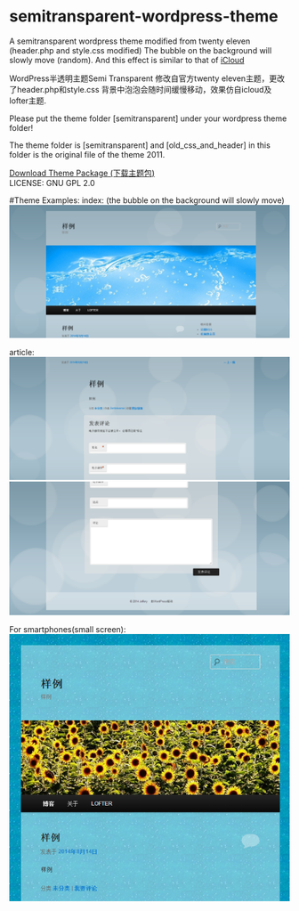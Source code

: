 semitransparent-wordpress-theme
===============================

A semitransparent wordpress theme modified from twenty eleven (header.php and style.css modified)
The bubble on the background will slowly move (random). And this effect is similar to that of <a href="https://www.icloud.com/">iCloud</a>

WordPress半透明主题Semi Transparent 修改自官方twenty eleven主题，更改了header.php和style.css 
背景中泡泡会随时间缓慢移动，效果仿自icloud及lofter主题.  

Please put the theme folder [semitransparent] under your wordpress theme folder!

The theme folder is [semitransparent] and [old_css_and_header] in this folder is the original file of the theme 2011.  
  
[Download Theme Package (下载主题包)](https://github.com/zeruniverse/semitransparent-wordpress-theme/releases/tag/v1.5)  
LICENSE: GNU GPL 2.0  

#Theme Examples:
index: (the bubble on the background will slowly move)
<img src="./example_image/index.PNG" />

article:
<img src="./example_image/spec1.PNG" />
<img src="./example_image/spec2.PNG" />

For smartphones(small screen):
<img src="./example_image/smallscreen.PNG" />
